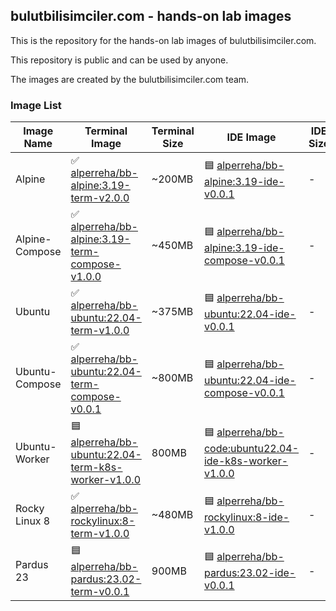 ## bulutbilisimciler.com - hands-on lab images  

This is the repository for the hands-on lab images of bulutbilisimciler.com.

This repository is public and can be used by anyone.

The images are created by the bulutbilisimciler.com team.

### Image List

| Image Name | Terminal Image | Terminal Size | IDE Image | IDE Size |
|------------|----------------|---------------------|-----------|----------------|
| Alpine | ✅ [alperreha/bb-alpine:3.19-term-v2.0.0](https://hub.docker.com/r/alperreha/bb-alpine) | ~200MB | 🟦 [alperreha/bb-alpine:3.19-ide-v0.0.1](https://hub.docker.com/r/alperreha/bb-alpine) | - |
| Alpine-Compose | ✅ [alperreha/bb-alpine:3.19-term-compose-v1.0.0](https://hub.docker.com/r/alperreha/bb-alpine) | ~450MB | 🟦 [alperreha/bb-alpine:3.19-ide-compose-v0.0.1](https://hub.docker.com/r/alperreha/bb-alpine) | - |
| Ubuntu | ✅ [alperreha/bb-ubuntu:22.04-term-v1.0.0](https://hub.docker.com/r/alperreha/bb-ubuntu) | ~375MB | 🟦 [alperreha/bb-ubuntu:22.04-ide-v0.0.1](https://hub.docker.com/r/alperreha/bb-ubuntu) | - |
| Ubuntu-Compose | ✅  [alperreha/bb-ubuntu:22.04-term-compose-v0.0.1](https://hub.docker.com/r/alperreha/bb-ubuntu) | ~800MB | 🟦 [alperreha/bb-ubuntu:22.04-ide-compose-v0.0.1](https://hub.docker.com/r/alperreha/bb-ubuntu) | - |
| Ubuntu-Worker | 🟦 [alperreha/bb-ubuntu:22.04-term-k8s-worker-v1.0.0](https://hub.docker.com/r/alperreha/bb-ubuntu) | 800MB | 🟦 [alperreha/bb-code:ubuntu22.04-ide-k8s-worker-v1.0.0](https://hub.docker.com/r/alperreha/bb-ubuntu) | - |
| Rocky Linux 8 | ✅ [alperreha/bb-rockylinux:8-term-v1.0.0](https://hub.docker.com/r/alperreha/bb-rockylinux/tags) | ~480MB | 🟦 [alperreha/bb-rockylinux:8-ide-v1.0.0](https://hub.docker.com/r/alperreha/bb-rockylinux) | - |
| Pardus 23 | 🟦 [alperreha/bb-pardus:23.02-term-v0.0.1](https://hub.docker.com/r/alperreha/bb-pardus) | 900MB | 🟦 [alperreha/bb-pardus:23.02-ide-v0.0.1](https://hub.docker.com/r/alperreha/bb-pardus) | - |
